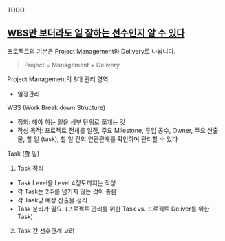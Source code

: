 
TODO
## [WBS만 보더라도 일 잘하는 선수인지 알 수 있다](https://m.post.naver.com/viewer/postView.nhn?volumeNo=7626894&memberNo=28685456&vType=VERTICAL)

프로젝트의 기본은 Project Management와 Delivery로 나뉩니다.
> Project = Management + Delivery

Project Management의 8대 관리 영역
* 일정관리

WBS (Work Break down Structure)
* 정의: 해야 하는 일을 세부 단위로 쪼개는 것
* 작성 목적: 프로젝트 전체를 일정, 주요 Milestone, 투입 공수, Owner, 주요 산출물, 할 일 (task), 할 일 간의 연관관계를 확인하며 관리할 수 있다

Task (할 일)
1. Task 정리
  * Task Level을 Level 4정도까지는 작성
  * 각 Task는 2주를 넘기지 않는 것이 좋음
  * 각 Task당 예상 산출물 정리
  * Task 분리가 필요. (프로젝트 관리를 위한 Task vs. 프로젝트 Deliver를 위한 Task)
2. Task 간 선후관계 고려
